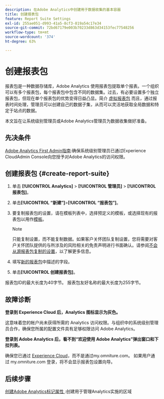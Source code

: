 ```yaml
---
description: 在Adobe Analytics中创建用于数据收集的基本容器
title: 创建报表包
feature: Report Suite Settings
exl-id: 255ae051-d993-41a5-8cf3-819a54c17e34
source-git-commit: 72bd67179e003b70233d863d34153fec77548256
workflow-type: tm+mt
source-wordcount: '374'
ht-degree: 63%

---
```


# 创建报表包

报表包是一种数据存储库，Adobe Analytics 使用报表包提取单个报表。一个组织可以有多个报表包，每个报表包中包含不同的数据集。过去，有必要设置多个独立报表包，但现在单个报表包的优势变得日益凸显。简介 [虚拟报表包](https://experienceleague.adobe.com/docs/analytics/components/virtual-report-suites/vrs-about.html?lang=en#virtual-report-suites) 而且，通过报表时间处理，管理员可以创建自己的数据子集，从而可以灵活地获取全局数据和特定于站点的数据。

本文旨在让系统级别管理员或Adobe Analytics管理员为数据收集做好准备。

## 先决条件

[Adobe Analytics First Admin指南](/help/admin/admin-console/first-admin-guide.md):确保系统级别管理员已通过Experience CloudAdmin Console向您授予对Adobe Analytics的访问权限。

## 创建报表包 {#create-report-suite}

1. 单击 **[!UICONTROL Analytics]** > **[!UICONTROL 管理员]** > **[!UICONTROL 报表包]**。
1. 单击&#x200B;**[!UICONTROL “新建”]**>**[!UICONTROL “报表包”]**。
1. 要复制报表包的设置，请在模板列表中，选择预定义的模板，或选择现有的报表包以用作[模板](/help/admin/c-manage-report-suites/c-report-suite-templates/report-suite-templates.md)。

   >[!NOTE]
   >
   >只能复制设置，而不能复制数据。如果客户关怀团队复制设置，您将需要对客户关怀团队提供的与所涉及的风险相关的免责声明进行书面确认。请参阅[不会从源报表包复制的设置](/help/admin/c-manage-report-suites/c-new-report-suite/settings-not-copied-from-rs.md)，以了解更多信息。

1. 填写[新的报表包](/help/admin/c-manage-report-suites/c-new-report-suite/new-report-suite.md)中描述的字段。
1. 单击&#x200B;**[!UICONTROL 创建报表包]**。

报表包ID的最大长度为40字节。 报表包友好名称的最大长度为255字节。

## 故障诊断

**登录到 Experience Cloud 后，Analytics 图标显示为灰色。**

这意味着您的帐户尚未获得所需的 Analytics 访问权限。与组织中的系统级别管理员合作，确保您所属的配置文件具有足够权限访问 Adobe Analytics。

**登录到 Adobe Analytics 后，看不到“欢迎使用 Adobe Analytics”弹出窗口和下拉列表。**

确保您已通过 [Experience Cloud](https://experience.adobe.com)，而不是通过my.omniture.com。 如果用户通过 my.omniture.com 登录，将不会显示报表包设置向导。

## 后续步骤

[创建Adobe Analytics标记属性 ](/help/implement/launch/create-analytics-property.md):创建用于管理Analytics实施的区域
